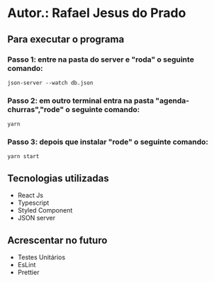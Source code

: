 # Autor.: Rafael Jesus do Prado

## Para executar o programa
### Passo 1: entre na pasta do server e "roda" o seguinte comando:

`json-server --watch db.json`

### Passo 2: em outro terminal entra na pasta "agenda-churras","rode" o seguinte comando:

`yarn`

### Passo 3: depois que instalar "rode" o seguinte comando:

`yarn start`

## Tecnologias utilizadas
- React Js
- Typescript
- Styled Component
- JSON server

## Acrescentar no futuro

- Testes Unitários
- EsLint
- Prettier
